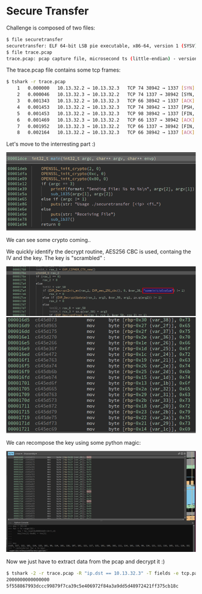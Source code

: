 # Secure Transfer

Challenge is composed of two files:

```bash
$ file securetransfer 
securetransfer: ELF 64-bit LSB pie executable, x86-64, version 1 (SYSV), dynamically linked, interpreter /lib64/ld-linux-x86-64.so.2, BuildID[sha1]=0457997eda987eb100de85a2954fc8b8fc660a53, for GNU/Linux 3.2.0, stripped
$ file trace.pcap 
trace.pcap: pcap capture file, microsecond ts (little-endian) - version 2.4 (Ethernet, capture length 65535)
```

The trace.pcap file contains some tcp frames: 

```bash
$ tshark -r trace.pcap 
    1   0.000000   10.13.32.2 → 10.13.32.3   TCP 74 38942 → 1337 [SYN] Seq=0 Win=64240 Len=0 MSS=1460 SACK_PERM=1 TSval=1332653230 TSecr=0 WS=128
    2   0.000046   10.13.32.3 → 10.13.32.2   TCP 74 1337 → 38942 [SYN, ACK] Seq=0 Ack=1 Win=65160 Len=0 MSS=1460 SACK_PERM=1 TSval=3766005229 TSecr=1332653230 WS=128
    3   0.001343   10.13.32.2 → 10.13.32.3   TCP 66 38942 → 1337 [ACK] Seq=1 Ack=1 Win=64256 Len=0 TSval=1332653234 TSecr=3766005229
    4   0.001453   10.13.32.2 → 10.13.32.3   TCP 74 38942 → 1337 [PSH, ACK] Seq=1 Ack=1 Win=64256 Len=8 TSval=1332653234 TSecr=3766005229
    5   0.001453   10.13.32.2 → 10.13.32.3   TCP 98 38942 → 1337 [FIN, PSH, ACK] Seq=9 Ack=1 Win=64256 Len=32 TSval=1332653234 TSecr=3766005229
    6   0.001469   10.13.32.3 → 10.13.32.2   TCP 66 1337 → 38942 [ACK] Seq=1 Ack=9 Win=65152 Len=0 TSval=3766005230 TSecr=1332653234
    7   0.001952   10.13.32.3 → 10.13.32.2   TCP 66 1337 → 38942 [FIN, ACK] Seq=1 Ack=42 Win=65152 Len=0 TSval=3766005231 TSecr=1332653234
    8   0.002164   10.13.32.2 → 10.13.32.3   TCP 66 38942 → 1337 [ACK] Seq=42 Ack=2 Win=64256 Len=0 TSval=1332653234 TSecr=3766005231
```

Let's move to the interresting part :)

![Binary main](./img/main.png)

We can see some crypto coming..

We quickly identify the decrypt routine, AES256 CBC is used, containg the IV and the key. The key is "scrambled" : 

![IV](./img/iv.png)
![Scrambled key](./img/scramble.png)

We can recompose the key using some python magic: 

![Recovering key](./img/recover.png)

Now we just have to extract data from the pcap and decrypt it :)

```bash
$ tshark -2 -r trace.pcap -R "ip.dst == 10.13.32.3" -T fields -e tcp.payload
2000000000000000
5f558867993dccc99879f7ca39c5e406972f84a3a9dd5d48972421ff375cb18c
```
